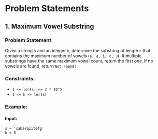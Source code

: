 # Problem Statements

## 1. Maximum Vowel Substring

### Problem Statement
Given a string `s` and an integer `k`, determine the substring of length `k` that contains the maximum number of vowels (`a, e, i, o, u`). If multiple substrings have the same maximum vowel count, return the first one. If no vowels are found, return `Not Found!`.

### Constraints:
- `1 <= len(s) <= 2 * 10^5`
- `1 <= k <= len(s)`

### Example:
#### Input:
```plaintext
s = 'caberqiitefg'
k = 5

